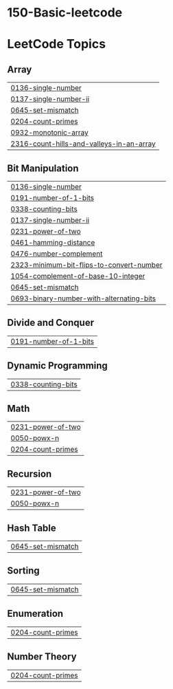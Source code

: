 # 150-Basic-leetcode
<!---LeetCode Topics Start-->
# LeetCode Topics
## Array
|  |
| ------- |
| [0136-single-number](https://github.com/marindave/150-Basic-leetcode/tree/master/0136-single-number) |
| [0137-single-number-ii](https://github.com/marindave/150-Basic-leetcode/tree/master/0137-single-number-ii) |
| [0645-set-mismatch](https://github.com/marindave/150-Basic-leetcode/tree/master/0645-set-mismatch) |
| [0204-count-primes](https://github.com/marindave/150-Basic-leetcode/tree/master/0204-count-primes) |
| [0932-monotonic-array](https://github.com/marindave/150-Basic-leetcode/tree/master/0932-monotonic-array) |
| [2316-count-hills-and-valleys-in-an-array](https://github.com/marindave/150-Basic-leetcode/tree/master/2316-count-hills-and-valleys-in-an-array) |
## Bit Manipulation
|  |
| ------- |
| [0136-single-number](https://github.com/marindave/150-Basic-leetcode/tree/master/0136-single-number) |
| [0191-number-of-1-bits](https://github.com/marindave/150-Basic-leetcode/tree/master/0191-number-of-1-bits) |
| [0338-counting-bits](https://github.com/marindave/150-Basic-leetcode/tree/master/0338-counting-bits) |
| [0137-single-number-ii](https://github.com/marindave/150-Basic-leetcode/tree/master/0137-single-number-ii) |
| [0231-power-of-two](https://github.com/marindave/150-Basic-leetcode/tree/master/0231-power-of-two) |
| [0461-hamming-distance](https://github.com/marindave/150-Basic-leetcode/tree/master/0461-hamming-distance) |
| [0476-number-complement](https://github.com/marindave/150-Basic-leetcode/tree/master/0476-number-complement) |
| [2323-minimum-bit-flips-to-convert-number](https://github.com/marindave/150-Basic-leetcode/tree/master/2323-minimum-bit-flips-to-convert-number) |
| [1054-complement-of-base-10-integer](https://github.com/marindave/150-Basic-leetcode/tree/master/1054-complement-of-base-10-integer) |
| [0645-set-mismatch](https://github.com/marindave/150-Basic-leetcode/tree/master/0645-set-mismatch) |
| [0693-binary-number-with-alternating-bits](https://github.com/marindave/150-Basic-leetcode/tree/master/0693-binary-number-with-alternating-bits) |
## Divide and Conquer
|  |
| ------- |
| [0191-number-of-1-bits](https://github.com/marindave/150-Basic-leetcode/tree/master/0191-number-of-1-bits) |
## Dynamic Programming
|  |
| ------- |
| [0338-counting-bits](https://github.com/marindave/150-Basic-leetcode/tree/master/0338-counting-bits) |
## Math
|  |
| ------- |
| [0231-power-of-two](https://github.com/marindave/150-Basic-leetcode/tree/master/0231-power-of-two) |
| [0050-powx-n](https://github.com/marindave/150-Basic-leetcode/tree/master/0050-powx-n) |
| [0204-count-primes](https://github.com/marindave/150-Basic-leetcode/tree/master/0204-count-primes) |
## Recursion
|  |
| ------- |
| [0231-power-of-two](https://github.com/marindave/150-Basic-leetcode/tree/master/0231-power-of-two) |
| [0050-powx-n](https://github.com/marindave/150-Basic-leetcode/tree/master/0050-powx-n) |
## Hash Table
|  |
| ------- |
| [0645-set-mismatch](https://github.com/marindave/150-Basic-leetcode/tree/master/0645-set-mismatch) |
## Sorting
|  |
| ------- |
| [0645-set-mismatch](https://github.com/marindave/150-Basic-leetcode/tree/master/0645-set-mismatch) |
## Enumeration
|  |
| ------- |
| [0204-count-primes](https://github.com/marindave/150-Basic-leetcode/tree/master/0204-count-primes) |
## Number Theory
|  |
| ------- |
| [0204-count-primes](https://github.com/marindave/150-Basic-leetcode/tree/master/0204-count-primes) |
<!---LeetCode Topics End-->
